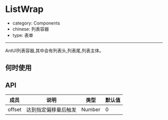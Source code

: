 # ListWrap

- category: Components
- chinese: 列表容器
- type: 表单

---

AntUI列表容器,其中会有列表头,列表尾,列表主体。

## 何时使用

## API


| 成员        | 说明           | 类型               | 默认值       |
|-------------|----------------|--------------------|--------------|
| offset      | 达到指定偏移量后触发   | Number | 0        |


